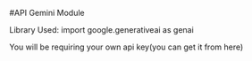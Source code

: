 #API Gemini Module

Library Used:
import google.generativeai as genai

You will be requiring your own api key(you can get it from here)

